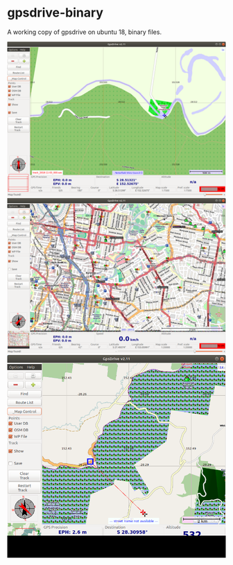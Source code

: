 # gpsdrive-binary
A working copy of gpsdrive on ubuntu 18, binary files.
<div><img src="./gpsdriveScreenshot 2018-11-03 12:12:23.png" width="1200px" ></img></div>

<div><img src="./gpsdriveScreenshot 2018-11-01 07:57:18.png" width="1200px" ></img></div>

<div><img src="./gpsdrive22Screenshot 2018-11-01 17:00:28.png" width="1200px"> </img></div>
